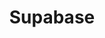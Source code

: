 ---
created: '2025-09-16T15:05:15.652443'
modified: '2025-09-17T16:12:32.933085'
ship_factor: 5
subtype: mcp-servers
tags: []
title: Supabase
type: tool
version: 1
---